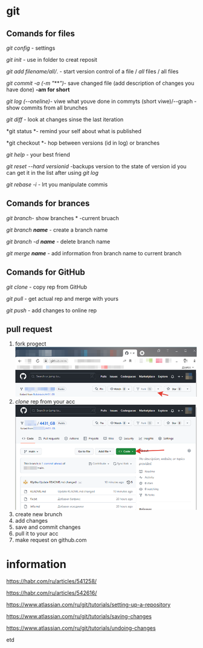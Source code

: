 # git

## Comands for files
*git config* - settings

*git init* - use in folder to creat reposit

*git add filename/all/*. - start version control of a file / *all* files / all files

*git commit -a (-m "****")*- save changed file (add description of changes you have done) **-am for short**

*git log (--oneline)*- viwe what youve done in commyts (short viwe)/--graph - show commits from all brunches

*git diff* - look at changes sinse the last iteration

*git status *- remind your self about what is published

*git checkout *- hop between versions (id in log) or branches

_git help_ - your best friend

_git reset --hard versionid_ -backups version to the state of version id you can get it in the list after using _git log_

_git rebase -i_ - lrt you manipulate commis


## Comands for brances

_git branch_- show branches * -current bruach

_git branch **name**_ - create a branch name

_git branch -d **name**_ - delete branch name

_git merge **name**_ - add information fron branch name to current branch

## Comands for GitHub

_git clone_ - copy rep from GitHub

_git pull_ - get actual rep and merge with yours

_git push_ - add changes to online rep

## pull request

1. fork progect
![file lost](2023-06-03_16-28-13.png)
2. _clone_ rep from your acc
![file lost](2023-06-03_16-33-36.png)
2. create new brunch
3. add changes 
4. save and commit changes
5. pull it to your acc 
6. make request on github.com 




# information
https://habr.com/ru/articles/541258/

https://habr.com/ru/articles/542616/

https://www.atlassian.com/ru/git/tutorials/setting-up-a-repository

https://www.atlassian.com/ru/git/tutorials/saving-changes

https://www.atlassian.com/ru/git/tutorials/undoing-changes

etd 